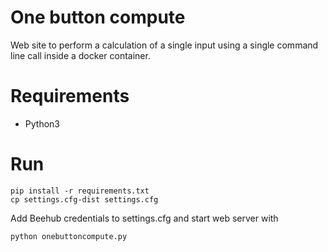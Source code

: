 # One button compute

Web site to perform a calculation of a single input using a single command line call inside a docker container.

# Requirements

* Python3

# Run

```
pip install -r requirements.txt
cp settings.cfg-dist settings.cfg
```

Add Beehub credentials to settings.cfg and start web server with

```
python onebuttoncompute.py
```